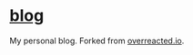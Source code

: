 # [blog](https://zitup.github.io/overblog/)

My personal blog. Forked from [overreacted.io](https://github.com/gaearon/overreacted.io).
